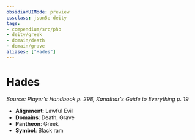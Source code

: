```yaml
---
obsidianUIMode: preview
cssclass: json5e-deity
tags:
- compendium/src/phb
- deity/greek
- domain/death
- domain/grave
aliases: ["Hades"]
---
```

# Hades
*Source: Player's Handbook p. 298, Xanathar's Guide to Everything p. 19* 

- **Alignment**: Lawful Evil
- **Domains**: Death, Grave
- **Pantheon**: Greek
- **Symbol**: Black ram
